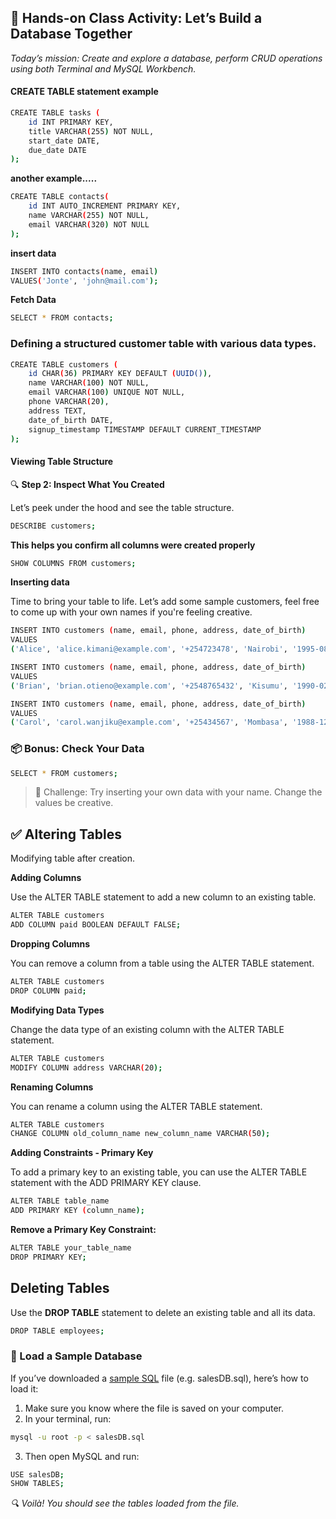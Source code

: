 
## 🎯 Hands-on Class Activity: Let’s Build a Database Together
_Today’s mission: Create and explore a database, perform CRUD operations using both Terminal and MySQL Workbench._

#### CREATE TABLE statement example
```bash
CREATE TABLE tasks (
    id INT PRIMARY KEY,
    title VARCHAR(255) NOT NULL,
    start_date DATE,
    due_date DATE
);
```
**another example.....**
```bash
CREATE TABLE contacts(
    id INT AUTO_INCREMENT PRIMARY KEY,
    name VARCHAR(255) NOT NULL,
    email VARCHAR(320) NOT NULL
);
```
**insert data**
```bash
INSERT INTO contacts(name, email)
VALUES('Jonte', 'john@mail.com');
```
**Fetch Data**

```bash
SELECT * FROM contacts;
```
### Defining a structured customer table with various data types.
```bash
CREATE TABLE customers (
    id CHAR(36) PRIMARY KEY DEFAULT (UUID()),
    name VARCHAR(100) NOT NULL,
    email VARCHAR(100) UNIQUE NOT NULL,
    phone VARCHAR(20),
    address TEXT,
    date_of_birth DATE,
    signup_timestamp TIMESTAMP DEFAULT CURRENT_TIMESTAMP
);
```
#### Viewing Table Structure
🔍 **Step 2: Inspect What You Created**

Let’s peek under the hood and see the table structure.
```bash
DESCRIBE customers;
```
**This helps you confirm all columns were created properly**
```bash
SHOW COLUMNS FROM customers;
```
**Inserting data**

Time to bring your table to life. Let’s add some sample customers, feel free to come up with your own names if you're feeling creative.

```bash
INSERT INTO customers (name, email, phone, address, date_of_birth)
VALUES
('Alice', 'alice.kimani@example.com', '+254723478', 'Nairobi', '1995-08-10');

INSERT INTO customers (name, email, phone, address, date_of_birth)
VALUES
('Brian', 'brian.otieno@example.com', '+2548765432', 'Kisumu', '1990-02-25');

INSERT INTO customers (name, email, phone, address, date_of_birth)
VALUES
('Carol', 'carol.wanjiku@example.com', '+25434567', 'Mombasa', '1988-12-15');

```
### 📦 Bonus: Check Your Data
```bash
SELECT * FROM customers;
```

> 💬 Challenge: Try inserting your own data with your name. Change the values be creative.


## ✅ Altering Tables
Modifying table after creation.

**Adding Columns**

Use the ALTER TABLE statement to add a new column to an existing table.
```bash
ALTER TABLE customers
ADD COLUMN paid BOOLEAN DEFAULT FALSE;
```
**Dropping Columns**

You can remove a column from a table using the ALTER TABLE statement.
```bash
ALTER TABLE customers
DROP COLUMN paid;
```

**Modifying Data Types**

Change the data type of an existing column with the ALTER TABLE statement.
```bash
ALTER TABLE customers
MODIFY COLUMN address VARCHAR(20);
```
**Renaming Columns**

You can rename a column using the ALTER TABLE statement.
```bash
ALTER TABLE customers
CHANGE COLUMN old_column_name new_column_name VARCHAR(50);
```
**Adding Constraints - Primary Key**

To add a primary key to an existing table, you can use the ALTER TABLE statement with the ADD PRIMARY KEY clause.
```bash
ALTER TABLE table_name
ADD PRIMARY KEY (column_name);
```
**Remove a Primary Key Constraint:**
```bash
ALTER TABLE your_table_name 
DROP PRIMARY KEY;
```
## Deleting Tables
Use the **DROP TABLE** statement to delete an existing table and all its data.
```bash
DROP TABLE employees;  
```
### 🧪 Load a Sample Database
If you’ve downloaded a [sample SQL](https://drive.google.com/file/d/1ClfnXsCfg5OnB7aLsS3zjaPSBo66YApM/view?usp=sharing) file (e.g. salesDB.sql), here’s how to load it:
1. Make sure you know where the file is saved on your computer.
2. In your terminal, run:
```bash
mysql -u root -p < salesDB.sql
```
3. Then open MySQL and run:
```bash
USE salesDB;
SHOW TABLES;
```
_🔍 Voilà! You should see the tables loaded from the file._
